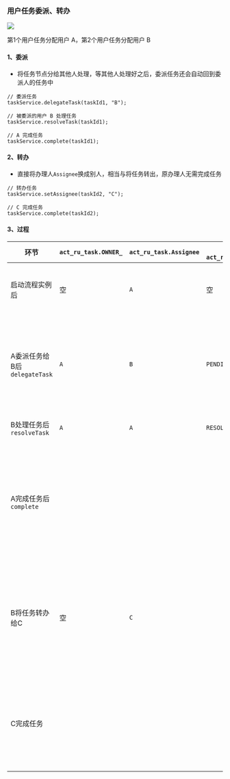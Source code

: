 ###  用户任务委派、转办

![](https://fgq233.github.io/imgs/workflow/flow41.png)

第1个用户任务分配用户 A，第2个用户任务分配用户 B

#### 1、委派
* 将任务节点分给其他人处理，等其他人处理好之后，委派任务还会自动回到委派人的任务中

```
// 委派任务
taskService.delegateTask(taskId1, "B");

// 被委派的用户 B 处理任务
taskService.resolveTask(taskId1);

// A 完成任务
taskService.complete(taskId1);
```

#### 2、转办
* 直接将办理人`Assignee`换成别人，相当与将任务转出，原办理人无需完成任务

```
// 转办任务
taskService.setAssignee(taskId2, "C");

// C 完成任务
taskService.complete(taskId2);
```


#### 3、过程

| 环节                     | `act_ru_task.OWNER_ ` | `act_ru_task.Assignee` | 委托状态`act_ru_task.DELEGATION_`  | 说明                    |
|------------------------|----------|------------|---------|-----------------------|
| 启动流程实例后                | 空     | `A`   |    空     | 出现第一条任务数据             |
| A委派任务给B后`delegateTask` | `A`   | `B`   |   `PENDING`  | 委托后A查询不到任务，B可以查询到     |
| B处理任务后`resolveTask`    | `A`    | `A`   |    `RESOLVED`    | 任务回到A                |
| A完成任务后`complete`       |       |       |  | 第一条用户任务数据删除，出现第二条任务数据 |
| B将任务转办给C               |  空     | `C`     |  | 第一条用户任务数据删除，出现第二条任务数据 |
| C完成任务                  |       |       |     | 第二条用户任务数据删除，流程实例结束    |



